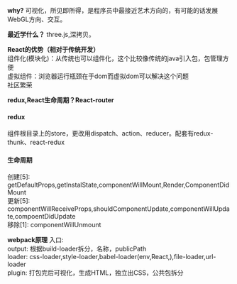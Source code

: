 **why?**
可视化，所见即所得，是程序员中最接近艺术方向的，有可能的话发展WebGL方向、交互。

**最近学什么？**
three.js,深拷贝。

**React的优势（相对于传统开发）**  </br>
组件化(模块化)：从传统也可以组件化，这个比较像传统的java引入包，包管理方便  </br>
虚拟组件：浏览器运行瓶颈在于dom而虚拟dom可以解决这个问题  </br>
社区繁荣

**redux,React生命周期？React-router**
#### redux
组件根目录上的store，更改用dispatch、action、reducer。配套有redux-thunk、react-redux
#### 生命周期
创建[5]:  getDefaultProps,getInstalState,componentWillMount,Render,ComponentDidMount  </br>
更新[5]:  componentWillReceiveProps,shouldComponentUpdate,componentWillUpdate,compoentDidUpdate  </br>
移除[1]:  componentWillUnmount  </br>

**webpack原理**
入口:  </br>
output:  根据build-loader拆分，名称，publicPath  </br>
loader:  css-loader,style-loader,babel-loader(env,React,),file-loader,url-loader  </br> 
plugin:  打包完后可视化，生成HTML，独立出CSS，公共包拆分</br>


